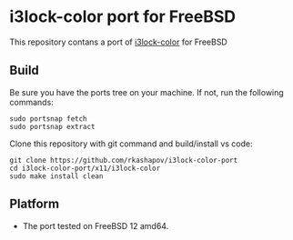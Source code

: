# i3lock-color port for FreeBSD

This repository contans a port of [i3lock-color](https://github.com/PandorasFox/i3lock-color) for FreeBSD

## Build
Be sure you have the ports tree on your machine. If not, run the following commands:

``` shell
sudo portsnap fetch
sudo portsnap extract
```

Clone this repository with git command and build/install vs code:

``` shell
git clone https://github.com/rkashapov/i3lock-color-port
cd i3lock-color-port/x11/i3lock-color
sudo make install clean
```

## Platform
- The port tested on FreeBSD 12 amd64.
